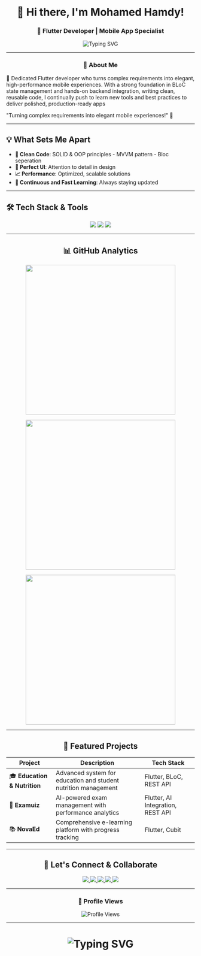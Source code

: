 <div align="center">
  
# 👋 Hi there, I'm Mohamed Hamdy!
### 🚀 Flutter Developer | Mobile App Specialist 

<img src="https://readme-typing-svg.herokuapp.com?font=Fira+Code&weight=600&size=28&duration=4000&pause=1000&color=02569B&center=true&vCenter=true&width=600&lines=Flutter+Developer;Mobile+App+Specialist;Always+Learning+New+Things!" alt="Typing SVG" />



</div>


---

<div align="center">

### 🎯 About Me

</div>

🚀 Dedicated Flutter developer who turns complex requirements into elegant, high-performance mobile experiences. With a strong foundation in BLoC state management and hands-on backend integration, writing clean, reusable code, I continually push to learn new tools and best practices to deliver polished, production-ready apps


"Turning complex requirements into elegant mobile experiences!" 🚀




---

## 💡 What Sets Me Apart


- **🧩 Clean Code**: SOLID & OOP principles - MVVM pattern - Bloc seperation 
- **🎨 Perfect UI**: Attention to detail in design
- **📈 Performance**: Optimized, scalable solutions
- **🔄 Continuous and Fast Learning**: Always staying updated






---

## 🛠️ Tech Stack & Tools

<div align="center">

<p>
  <img src="https://skillicons.dev/icons?i=flutter,dart"  />  
  <img src="https://skillicons.dev/icons?i=firebase,supabase"  />
  <img src="https://skillicons.dev/icons?i=vscode,github,postman,figma"  />
</p>

---

## 📊 GitHub Analytics

<img width="400" src="https://github-readme-stats.vercel.app/api?username=MohamedHamdySoftwareEngineer&show_icons=true&theme=tokyonight&hide_border=true&count_private=true" />

<img width="400"
     src="https://github-readme-streak-stats-eight.vercel.app/?user=MohamedHamdySoftwareEngineer&theme=tokyonight&hide_border=true" />

<img width="400" src="https://github-readme-stats.vercel.app/api/top-langs/?username=MohamedHamdySoftwareEngineer&layout=compact&theme=tokyonight&hide_border=true" />

---




## 🌟 Featured Projects

<div align="center">

| Project | Description | Tech Stack |
|---------|-------------|------------|
| 🎓 **Education & Nutrition** | Advanced system for education and student nutrition management | Flutter, BLoC, REST API |
| 🧠 **Examuiz** | AI-powered exam management with performance analytics | Flutter, AI Integration, REST API |
| 📚 **NovaEd** | Comprehensive e-learning platform with progress tracking | Flutter, Cubit  |


</div>



---

## 🤝 Let's Connect & Collaborate

<div align="center">

<a href="https://www.linkedin.com/in/mohamed-hamdy-software-engineer">
  <img src="https://img.shields.io/badge/LinkedIn-0A66C2?style=for-the-badge&logo=linkedin&logoColor=white&labelColor=0A66C2" />
</a>
<a href="mailto:mohamedhamdy192001@gmail.com">
  <img src="https://img.shields.io/badge/Gmail-D14836?style=for-the-badge&logo=gmail&logoColor=white&labelColor=D14836" />
</a>
<a href="https://wa.me/201060469912">
  <img src="https://img.shields.io/badge/WhatsApp-25D366?style=for-the-badge&logo=whatsapp&logoColor=white&labelColor=25D366" />
</a>
<a href="https://t.me/THE_FATHER_OF_THE_ENGINEERS">
  <img src="https://img.shields.io/badge/Telegram-0088CC?style=for-the-badge&logo=telegram&logoColor=white&labelColor=0088CC" />
</a>
<a href="https://mohamedhamdysoftwareengineer.github.io">
  <img src="https://img.shields.io/badge/Portfolio-FF6B6B?style=for-the-badge&logo=web&logoColor=white&labelColor=FF6B6B" />
</a>

</div>

---


### 👀 Profile Views
<img src="https://komarev.com/ghpvc/?username=MohamedHamdySoftwareEngineer&color=blueviolet&style=for-the-badge&label=Profile+Views" alt="Profile Views" />

---

<div align="center">
  <h1>
    <img src="https://readme-typing-svg.herokuapp.com?font=Fira+Code&size=32&duration=2800&pause=2000&color=A855F7&center=true&vCenter=true&width=800&lines=Thanks+for+visiting!;Let's+build+something+amazing+together!" alt="Typing SVG" />
  </h1>
  
  
</div>
